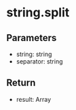 # string.split

## Parameters
- string: string
- separator: string


## Return
- result: Array<string>
